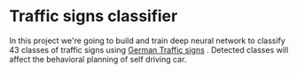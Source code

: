 # Traffic signs classifier
In this project we're going to build and train deep neural network to classify 43 classes of traffic signs using [German Traffic signs](http://benchmark.ini.rub.de/?section=gtsrb&subsection=dataset)
. Detected classes will affect the behavioral planning of self driving car.



